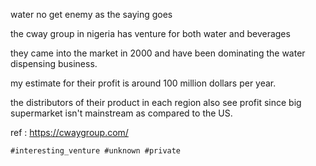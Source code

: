 water no get enemy as the saying goes

the cway group in nigeria has venture for both water and beverages

they came into the market in 2000 and have been dominating the water dispensing business.

my estimate for their profit is around 100 million dollars per year.

the distributors of their product in each region also see profit since big supermarket isn't mainstream as compared to the US.

ref : https://cwaygroup.com/

    #interesting_venture #unknown #private